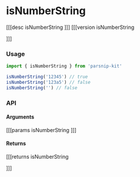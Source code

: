 # isNumberString
[[[desc isNumberString
]]]
[[[version isNumberString
  
]]]
### Usage

```ts
import { isNumberString } from 'parsnip-kit'

isNumberString('12345') // true
isNumberString('123a5') // false
isNumberString('') // false
```


### API

#### Arguments
[[[params isNumberString
]]]
#### Returns
[[[returns isNumberString

]]]